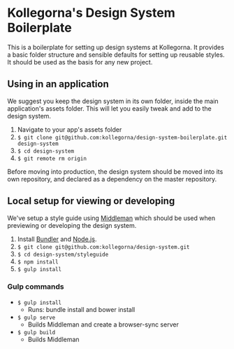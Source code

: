 # Kollegorna's Design System Boilerplate

This is a boilerplate for setting up design systems at Kollegorna. It provides a basic folder structure and sensible defaults for setting up reusable styles. It should be used as the basis for any new project.

## Using in an application

We suggest you keep the design system in its own folder, inside the main application's assets folder. This will let you easily tweak and add to the design system.

1. Navigate to your app's assets folder
2. `$ git clone git@github.com:kollegorna/design-system-boilerplate.git design-system`
3. `$ cd design-system`
4. `$ git remote rm origin`

Before moving into production, the design system should be moved into its own repository, and declared as a dependency on the master repository.

## Local setup for viewing or developing

We've setup a style guide using [Middleman](https://middlemanapp.com) which should be used when previewing or developing the design system.

1. Install [Bundler](https://rubygems.org/gems/bundler) and [Node.js](http://nodejs.org).
2. `$ git clone git@github.com:kollegorna/design-system.git`
3. `$ cd design-system/styleguide`
4. `$ npm install`
5. `$ gulp install`

### Gulp commands

- `$ gulp install`
    - Runs: bundle install and bower install
- `$ gulp serve`
    - Builds Middleman and create a browser-sync server
- `$ gulp build`
    - Builds Middleman
